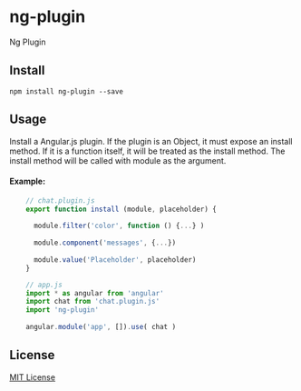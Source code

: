 # ng-plugin
Ng Plugin

## Install

`npm install ng-plugin --save`

## Usage

Install a Angular.js plugin. If the plugin is an Object, it must expose an install method. If it is a function itself, it will be treated as the install method. The install method will be called with module as the argument.

#### Example:

```js
    // chat.plugin.js
    export function install (module, placeholder) {
    
      module.filter('color', function () {...} )
      
      module.component('messages', {...})
      
      module.value('Placeholder', placeholder)
    }
```

```js
    // app.js
    import * as angular from 'angular'
    import chat from 'chat.plugin.js'
    import 'ng-plugin'
    
    angular.module('app', []).use( chat )
```

## License

[MIT License](LICENSE)
